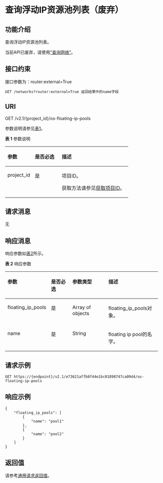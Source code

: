 # 查询浮动IP资源池列表（废弃）<a name="ecs_03_1307"></a>

## 功能介绍<a name="zh-cn_topic_0057972835_section7554882"></a>

查询浮动IP资源池列表。

当前API已废弃，请使用["查询网络"](https://support.huaweicloud.com/api-vpc/vpc_network_0001.html)。

## 接口约束<a name="zh-cn_topic_0057972835_section7965739"></a>

接口参数为：router:external=True

```
GET /networks?router:external=True 返回结果中的name字段
```

## URI<a name="zh-cn_topic_0057972835_section885082"></a>

GET /v2.1/\{project\_id\}/os-floating-ip-pools

参数说明请参见[表1](#zh-cn_topic_0057972835_table32475667)。

**表 1**  参数说明

<a name="zh-cn_topic_0057972835_table32475667"></a>
<table><thead align="left"><tr id="zh-cn_topic_0057972835_row44937496"><th class="cellrowborder" valign="top" width="22.24%" id="mcps1.2.4.1.1"><p id="p5187119"><a name="p5187119"></a><a name="p5187119"></a>参数</p>
</th>
<th class="cellrowborder" valign="top" width="21.87%" id="mcps1.2.4.1.2"><p id="p17503500"><a name="p17503500"></a><a name="p17503500"></a>是否必选</p>
</th>
<th class="cellrowborder" valign="top" width="55.88999999999999%" id="mcps1.2.4.1.3"><p id="p8497414"><a name="p8497414"></a><a name="p8497414"></a>描述</p>
</th>
</tr>
</thead>
<tbody><tr id="zh-cn_topic_0057972835_row1664874"><td class="cellrowborder" valign="top" width="22.24%" headers="mcps1.2.4.1.1 "><p id="zh-cn_topic_0057972835_p637140"><a name="zh-cn_topic_0057972835_p637140"></a><a name="zh-cn_topic_0057972835_p637140"></a>project_id</p>
</td>
<td class="cellrowborder" valign="top" width="21.87%" headers="mcps1.2.4.1.2 "><p id="zh-cn_topic_0057972835_p51608407"><a name="zh-cn_topic_0057972835_p51608407"></a><a name="zh-cn_topic_0057972835_p51608407"></a>是</p>
</td>
<td class="cellrowborder" valign="top" width="55.88999999999999%" headers="mcps1.2.4.1.3 "><p id="p37593705"><a name="p37593705"></a><a name="p37593705"></a>项目ID。</p>
<p id="p1180512217438"><a name="p1180512217438"></a><a name="p1180512217438"></a>获取方法请参见<a href="获取项目ID.md">获取项目ID</a>。</p>
</td>
</tr>
</tbody>
</table>

## 请求消息<a name="zh-cn_topic_0057972835_section4582792"></a>

无

## 响应消息<a name="zh-cn_topic_0057972835_section41245128"></a>

响应参数如[表2](#zh-cn_topic_0057972835_table54779151)所示。

**表 2**  响应参数

<a name="zh-cn_topic_0057972835_table54779151"></a>
<table><thead align="left"><tr id="zh-cn_topic_0057972835_row21723514"><th class="cellrowborder" valign="top" width="19.18808119188081%" id="mcps1.2.5.1.1"><p id="p2181159142617"><a name="p2181159142617"></a><a name="p2181159142617"></a>参数</p>
</th>
<th class="cellrowborder" valign="top" width="17.13828617138286%" id="mcps1.2.5.1.2"><p id="p20648171253016"><a name="p20648171253016"></a><a name="p20648171253016"></a>是否必选</p>
</th>
<th class="cellrowborder" valign="top" width="27.407259274072594%" id="mcps1.2.5.1.3"><p id="p1418119982619"><a name="p1418119982619"></a><a name="p1418119982619"></a>参数类型</p>
</th>
<th class="cellrowborder" valign="top" width="36.266373362663735%" id="mcps1.2.5.1.4"><p id="p1218116952619"><a name="p1218116952619"></a><a name="p1218116952619"></a>描述</p>
</th>
</tr>
</thead>
<tbody><tr id="zh-cn_topic_0057972835_row56262227"><td class="cellrowborder" valign="top" width="19.18808119188081%" headers="mcps1.2.5.1.1 "><p id="zh-cn_topic_0057972835_p60946511"><a name="zh-cn_topic_0057972835_p60946511"></a><a name="zh-cn_topic_0057972835_p60946511"></a>floating_ip_pools</p>
</td>
<td class="cellrowborder" valign="top" width="17.13828617138286%" headers="mcps1.2.5.1.2 "><p id="p264811215307"><a name="p264811215307"></a><a name="p264811215307"></a>是</p>
</td>
<td class="cellrowborder" valign="top" width="27.407259274072594%" headers="mcps1.2.5.1.3 "><p id="zh-cn_topic_0057972835_p37720384"><a name="zh-cn_topic_0057972835_p37720384"></a><a name="zh-cn_topic_0057972835_p37720384"></a>Array of objects</p>
</td>
<td class="cellrowborder" valign="top" width="36.266373362663735%" headers="mcps1.2.5.1.4 "><p id="zh-cn_topic_0057972835_p53064224"><a name="zh-cn_topic_0057972835_p53064224"></a><a name="zh-cn_topic_0057972835_p53064224"></a>floating_ip_pools对象。</p>
</td>
</tr>
<tr id="zh-cn_topic_0057972835_row7815975"><td class="cellrowborder" valign="top" width="19.18808119188081%" headers="mcps1.2.5.1.1 "><p id="zh-cn_topic_0057972835_p29114202"><a name="zh-cn_topic_0057972835_p29114202"></a><a name="zh-cn_topic_0057972835_p29114202"></a>name</p>
</td>
<td class="cellrowborder" valign="top" width="17.13828617138286%" headers="mcps1.2.5.1.2 "><p id="p764815127301"><a name="p764815127301"></a><a name="p764815127301"></a>是</p>
</td>
<td class="cellrowborder" valign="top" width="27.407259274072594%" headers="mcps1.2.5.1.3 "><p id="zh-cn_topic_0057972835_p9440199"><a name="zh-cn_topic_0057972835_p9440199"></a><a name="zh-cn_topic_0057972835_p9440199"></a>String</p>
</td>
<td class="cellrowborder" valign="top" width="36.266373362663735%" headers="mcps1.2.5.1.4 "><p id="zh-cn_topic_0057972835_p62775401"><a name="zh-cn_topic_0057972835_p62775401"></a><a name="zh-cn_topic_0057972835_p62775401"></a>floating ip pool的名字。</p>
</td>
</tr>
</tbody>
</table>

## 请求示例<a name="zh-cn_topic_0057972835_section35661838"></a>

```
GET https://{endpoint}/v2.1/e73621affb8f44e1bc01898747ca09d4/os-floating-ip-pools
```

## 响应示例<a name="section96791312115012"></a>

```
{
    "floating_ip_pools": [
        {
            "name": "pool1"
        },
        {
            "name": "pool2"
        }
    ]
}
```

## 返回值<a name="zh-cn_topic_0057972835_ecs_03_0202_section22960139"></a>

请参考[通用请求返回值](通用请求返回值.md)。

